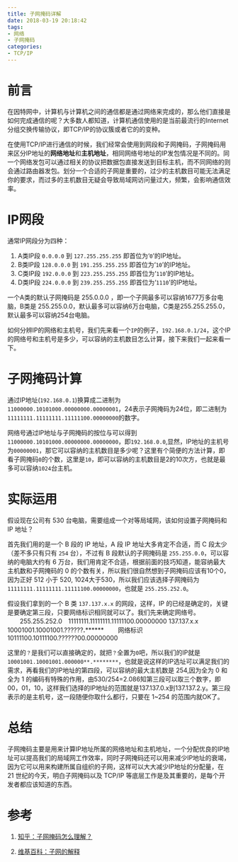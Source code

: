 ```yaml
---
title: 子网掩码详解
date: 2018-03-19 20:18:42
tags:
- 网络
- 子网掩码
categories:
- TCP/IP
---
```


# 前言

在因特网中，计算机与计算机之间的通信都是通过网络来完成的，那么他们直接是如何完成通信的呢？大多数人都知道，计算机通信使用的是当前最流行的Internet分组交换传输协议，即TCP/IP的协议簇或者它的的变种。

在使用TCP/IP进行通信的时候，我们经常会使用到网段和子网掩码，子网掩码用来区分IP地址的**网络地址**和**主机地址**，相同网络号地址的IP发包情况是不同的。同一个网络发包可以通过相关的协议把数据包直接发送到目标主机，而不同网络的则会通过路由器发包。划分一个合适的子网是重要的，过少的主机数目可能无法满足你的要求，而过多的主机数目无疑会导致局域网访问量过大，频繁，会影响通信效率。

# IP网段

通常IP网段分为四种：

1. A类IP段 `0.0.0.0` 到 `127.255.255.255` 即首位为‘`0`’的IP地址。
2. B类IP段 `128.0.0.0` 到 `191.255.255.255` 即首位为‘`10`’的IP地址。
3. C类IP段 `192.0.0.0` 到 `223.255.255.255` 即首位为‘`110`’的IP地址。
4. D类IP段 `224.0.0.0` 到 `239.255.255.255` 即首位为‘`1110`’的IP地址。

一个A类的默认子网掩码是 255.0.0.0 ，即一个子网最多可以容纳1677万多台电脑，B类是 255.255.0.0，默认最多可以容纳6万台电脑，C类是255.255.255.0，默认最多可以容纳254台电脑。

如何分辨IP的网络和主机号，我们先来看一个`IP`的例子，`192.168.0.1/24`，这个IP的网络号和主机号是多少，可以容纳的主机数目怎么计算，接下来我们一起来看一下。

# 子网掩码计算

通过IP地址(`192.168.0.1`)换算成二进制为`11000000.10101000.00000000.00000001`，24表示子网掩码为24位，即二进制为`11111111.11111111.11111100.00000000`的数字。

网络号通过IP地址与子网掩码的按位与可以得到`11000000.10101000.00000000.00000000`，即`192.168.0.0`,显然，IP地址的主机号为`00000001`，那它可以容纳的主机数目是多少呢？这里有个简便的方法计算，即看子网掩码`0`的个数，这里是`10`，即可以容纳的主机数目是2的10次方，也就是最多可以容纳`1024`台主机。

# 实际运用

假设现在公司有 530 台电脑，需要组成一个对等局域网，该如何设置子网掩码和 IP 地址？

首先我们用的是一个 B 段的 IP 地址，A 段 IP 地址大多肯定不合适，而 C 段太少（差不多只有只有 `254` 台），不过有 B 段默认的子网掩码是 `255.255.0.0`，可以容纳的电脑大约有 6 万台，我们用肯定不合适，根据前面的技巧知道，能容纳最大主机数和子网掩码的 0 的个数有关，所以我们很自然想到子网掩码应该有10个0，因为正好 512 小于 520, 1024大于530，所以我们应该选择子网掩码为 `11111111.11111111.11111100.00000000`，也就是 `255.255.252.0`。

假设我们拿到的一个 B 类 `137.137.x.x` 的网段，这样，IP 的已经是确定的，关键是要确定第三段，只要网络标识相同就可以了。我们先来确定网络号。
　　255.255.252.0　11111111.11111111.11111100.00000000
   137.137.x.x　　10001001.10001001.??????**.********
　　网络标识　　　10111100.10111100.??????00.00000000

这里的`？`是我们可以直接确定的，就把`？`全置为`0`吧，所以我们的IP就是 `10001001.10001001.000000**.********`，也就是说这样的IP选址可以满足我们的需求，再看我们的IP地址的第四段，可以容纳的最大主机数是 254,因为全为 0 和全为 1 的编码有特殊的作用，由530/254=2.086知第三段可以取三个数字，即 00，01，10，这样我们选择的IP地址的范围就是137.137.0.x到137.137.2.y。第三段表示的是主机号，这一段随便你取什么都行，只要在 1~254 的范围内就OK了。

# 总结

子网掩码主要是用来计算IP地址所属的网络地址和主机地址，一个分配优良的IP地址可以提高我们的局域网工作效率，同时子网掩码还可以用来减少IP地址的衰竭，因为它可以用来构建所属自组织的子网，这样可以大大减少IP地址的分配量，在 21 世纪的今天，明白子网掩码以及 TCP/IP 等底层工作是及其重要的，是每个开发者都应该知道的东西。

# 参考

1. [知乎：子网掩码怎么理解？](https://www.zhihu.com/question/56895036)

2. [维基百科：子网的解释](https://zh.wikipedia.org/zh-hans/%E5%AD%90%E7%BD%91)